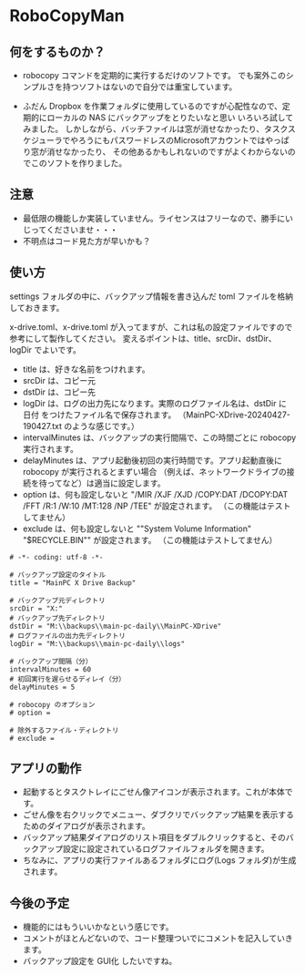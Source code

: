 # RoboCopyMan

## 何をするものか？

- robocopy コマンドを定期的に実行するだけのソフトです。
でも案外このシンプルさを持つソフトはないので自分では重宝しています。

- ふだん Dropbox を作業フォルダに使用しているのですが心配性なので、定期的にローカルの NAS にバックアップをとりたいなと思い
いろいろ試してみました。
しかしながら、バッチファイルは窓が消せなかったり、タスクスケジューラでやろうにもパスワードレスのMicrosoftアカウントではやっぱり窓が消せなかったり、
その他あるかもしれないのですがよくわからないのでこのソフトを作りました。

## 注意

- 最低限の機能しか実装していません。ライセンスはフリーなので、勝手にいじってくださいませ・・・
- 不明点はコード見た方が早いかも？

## 使い方

settings フォルダの中に、バックアップ情報を書き込んだ toml ファイルを格納しておきます。

x-drive.toml、x-drive.toml が入ってますが、これは私の設定ファイルですので参考にして製作してください。
変えるポイントは、title、srcDir、dstDir、logDir でよいです。

- title は、好きな名前をつけれます。
- srcDir は、コピー元
- dstDir は、コピー先
- logDir は、ログの出力先になります。実際のログファイル名は、dstDir に 日付 をつけたファイル名で保存されます。
（MainPC-XDrive-20240427-190427.txt のような感じです。）
- intervalMinutes は、バックアップの実行間隔で、この時間ごとに robocopy 実行されます。
- delayMinutes は、アプリ起動後初回の実行時間です。アプリ起動直後に robocopy が実行されるとまずい場合
（例えば、ネットワークドライブの接続を待ってなど）は適当に設定します。
- option は、何も設定しないと "/MIR /XJF /XJD /COPY:DAT /DCOPY:DAT /FFT /R:1 /W:10 /MT:128 /NP /TEE" が設定されます。
（この機能はテストしてません）
- exclude は、何も設定しないと "\"System Volume Information\" \"$RECYCLE.BIN\"" が設定されます。
（この機能はテストしてません）

```
# -*- coding: utf-8 -*-

# バックアップ設定のタイトル
title = "MainPC X Drive Backup"

# バックアップ元ディレクトリ
srcDir = "X:"
# バックアップ先ディレクトリ
dstDir = "M:\\backups\\main-pc-daily\\MainPC-XDrive"
# ログファイルの出力先ディレクトリ
logDir = "M:\\backups\\main-pc-daily\\logs"

# バックアップ間隔（分）
intervalMinutes = 60
# 初回実行を遅らせるディレイ（分）
delayMinutes = 5

# robocopy のオプション
# option =

# 除外するファイル・ディレクトリ
# exclude =
```

## アプリの動作

- 起動するとタスクトレイにごせん像アイコンが表示されます。これが本体です。
- ごせん像を右クリックでメニュー、ダブクリでバックアップ結果を表示するためのダイアログが表示されます。
- バックアップ結果ダイアログのリスト項目をダブルクリックすると、そのバックアップ設定に設定されているログファイルフォルダを開きます。
- ちなみに、アプリの実行ファイルあるフォルダにログ(Logs フォルダ)が生成されます。

## 今後の予定

- 機能的にはもういいかなという感じです。
- コメントがほとんどないので、コード整理ついでにコメントを記入していきます。
- バックアップ設定を GUI化 したいですね。
